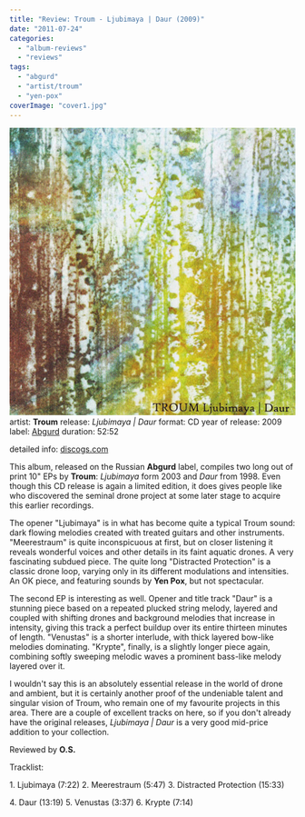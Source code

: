 ```yaml
---
title: "Review: Troum - Ljubimaya | Daur (2009)"
date: "2011-07-24"
categories: 
  - "album-reviews"
  - "reviews"
tags: 
  - "abgurd"
  - "artist/troum"
  - "yen-pox"
coverImage: "cover1.jpg"
---
```


[![](images/cover1.jpg "troum_ld")](http://www.eveningoflight.nl/wordpress/wp-content/uploads/2011/07/cover1.jpg)artist: **Troum** release: _Ljubimaya | Daur_ format: CD year of release: 2009 label: [Abgurd](http://www.abgurd.com/) duration: 52:52

detailed info: [discogs.com](http://www.discogs.com/Troum-Ljubimaya-Daur/release/1847688)

This album, released on the Russian **Abgurd** label, compiles two long out of print 10" EPs by **Troum**: _Ljubimaya_ form 2003 and _Daur_ from 1998. Even though this CD release is again a limited edition, it does gives people like who discovered the seminal drone project at some later stage to acquire this earlier recordings.

The opener "Ljubimaya" is in what has become quite a typical Troum sound: dark flowing melodies created with treated guitars and other instruments. "Meerestraum" is quite inconspicuous at first, but on closer listening it reveals wonderful voices and other details in its faint aquatic drones. A very fascinating subdued piece. The quite long "Distracted Protection" is a classic drone loop, varying only in its different modulations and intensities. An OK piece, and featuring sounds by **Yen Pox**, but not spectacular.

The second EP is interesting as well. Opener and title track "Daur" is a stunning piece based on a repeated plucked string melody, layered and coupled with shifting drones and background melodies that increase in intensity, giving this track a perfect buildup over its entire thirteen minutes of length. "Venustas" is a shorter interlude, with thick layered bow-like melodies dominating. "Krypte", finally, is a slightly longer piece again, combining softly sweeping melodic waves a prominent bass-like melody layered over it.

I wouldn't say this is an absolutely essential release in the world of drone and ambient, but it is certainly another proof of the undeniable talent and singular vision of Troum, who remain one of my favourite projects in this area. There are a couple of excellent tracks on here, so if you don't already have the original releases, _Ljubimaya | Daur_ is a very good mid-price addition to your collection.

Reviewed by **O.S.**

Tracklist:

1\. Ljubimaya (7:22) 2. Meerestraum (5:47) 3. Distracted Protection (15:33)

4\. Daur (13:19) 5. Venustas (3:37) 6. Krypte (7:14)

